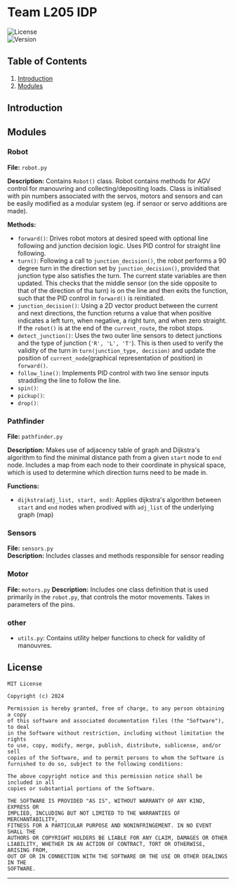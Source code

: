 
# Team L205 IDP

![License](https://img.shields.io/badge/license-MIT-blue.svg)  
![Version](https://img.shields.io/badge/version-1.0.0-brightgreen.svg)

## Table of Contents

1. [Introduction](#introduction)
2. [Modules](#modules)

## Introduction

## Modules

### Robot

**File:** `robot.py`

**Description:** Contains `Robot()` class. Robot contains methods for AGV control for manouvring and collecting/depositing loads. Class is initialised with pin numbers associated with the servos, motors and sensors and can be easily modified as a modular system (eg. if sensor or servo additions are made). 

**Methods:**
- `forward()`: Drives robot motors at desired speed with optional line following and junction decision logic. Uses PID control for straight line following.
- `turn()`: Following a call to `junction_decision()`, the robot performs a 90 degree turn in the direction set by `junction_decision()`, provided that junction type also satisfies the turn. The current state variables are then updated. This checks that the middle sensor (on the side opposite to that of the direction of tha turn) is on the line and then exits the function, such that the PID control in `forward()` is reinitiated. 
- `junction_decision()`: Using a 2D vector product between the current and next directions, the function returns a value that when positive indicates a left turn, when negative, a right turn, and when zero straight. If the `robot()` is at the end of the `current_route`, the robot stops.
- `detect_junction()`: Uses the two outer line sensors to detect junctions and the type of junction (`'R', 'L', 'T'`). This is then used to verify the validity of the turn in `turn(junction_type, decision)` and update the position of `current_node`(graphical representation of position) in `forward()`.
- `follow_line()`: Implements PID control with two line sensor inputs straddling the line to follow the line. 
- `spin()`:
- `pickup()`:
- `drop()`:

### Pathfinder

**File:** `pathfinder.py`

**Description:** Makes use of adjacency table of graph and Dijkstra's algorithm to find the minimal distance path from a given `start` node to `end` node. Includes a map from each node to their coordinate in physical space, which is used to determine which direction turns need to be made in.

**Functions:**
- `dijkstra(adj_list, start, end)`: Applies dijkstra's algorithm between `start` and `end` nodes when prodived with `adj_list` of the underlying graph (map)

### Sensors
**File:** `sensors.py`  
**Description:**  Includes classes and methods responsible for sensor reading

### Motor
**File:** `motors.py`
**Description:** Includes one class definition that is used primarily in the `robot.py`, that controls the motor movements. Takes in parameters of the pins. 

### other
- `utils.py`: Contains utility helper functions to check for validity of manouvres.


## License

```
MIT License

Copyright (c) 2024 

Permission is hereby granted, free of charge, to any person obtaining a copy
of this software and associated documentation files (the "Software"), to deal
in the Software without restriction, including without limitation the rights
to use, copy, modify, merge, publish, distribute, sublicense, and/or sell
copies of the Software, and to permit persons to whom the Software is
furnished to do so, subject to the following conditions:

The above copyright notice and this permission notice shall be included in all
copies or substantial portions of the Software.

THE SOFTWARE IS PROVIDED "AS IS", WITHOUT WARRANTY OF ANY KIND, EXPRESS OR
IMPLIED, INCLUDING BUT NOT LIMITED TO THE WARRANTIES OF MERCHANTABILITY,
FITNESS FOR A PARTICULAR PURPOSE AND NONINFRINGEMENT. IN NO EVENT SHALL THE
AUTHORS OR COPYRIGHT HOLDERS BE LIABLE FOR ANY CLAIM, DAMAGES OR OTHER
LIABILITY, WHETHER IN AN ACTION OF CONTRACT, TORT OR OTHERWISE, ARISING FROM,
OUT OF OR IN CONNECTION WITH THE SOFTWARE OR THE USE OR OTHER DEALINGS IN THE
SOFTWARE.
```

---
